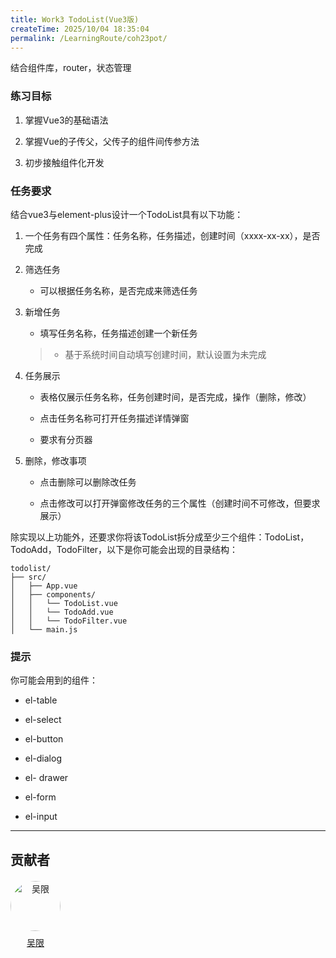 ```yaml
---
title: Work3 TodoList(Vue3版)
createTime: 2025/10/04 18:35:04
permalink: /LearningRoute/coh23pot/
---
```

结合组件库，router，状态管理

### 练习目标

1. 掌握Vue3的基础语法

2. 掌握Vue的子传父，父传子的组件间传参方法

3. 初步接触组件化开发

### 任务要求

结合vue3与element-plus设计一个TodoList具有以下功能：

1. 一个任务有四个属性：任务名称，任务描述，创建时间（xxxx-xx-xx），是否完成

2. 筛选任务

   * 可以根据任务名称，是否完成来筛选任务

3. 新增任务

   * 填写任务名称，任务描述创建一个新任务

   > - 基于系统时间自动填写创建时间，默认设置为未完成

4. 任务展示

   * 表格仅展示任务名称，任务创建时间，是否完成，操作（删除，修改）

   * 点击任务名称可打开任务描述详情弹窗

   * 要求有分页器

5. 删除，修改事项

   * 点击删除可以删除改任务

   * 点击修改可以打开弹窗修改任务的三个属性（创建时间不可修改，但要求展示）

除实现以上功能外，还要求你将该TodoList拆分成至少三个组件：TodoList，TodoAdd，TodoFilter，以下是你可能会出现的目录结构：

```plain&#x20;text
todolist/
├── src/
│   ├── App.vue
│   ├── components/
│   │   └── TodoList.vue
│   │   └── TodoAdd.vue
│   │   └── TodoFilter.vue
│   └── main.js
```

### 提示

你可能会用到的组件：

* el-table

* el-select

* el-button

* el-dialog

* el- drawer

* el-form

* el-input

---
## 贡献者

<div class="contributors-list" style="display: flex; gap: 20px; flex-wrap: wrap; margin-top: 20px;">
  <!-- 贡献者 1 -->
  <div style="text-align: center;">
    <img src="https://avatars.githubusercontent.com/u/145993470?v=4" alt="吴限" style="width: 80px; border-radius: 50%;" />
    <p style="margin-top: 8px;"><a href="https://github.com/zhuningyu3" target="_blank">吴限</a></p>
  </div>
</div>